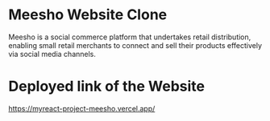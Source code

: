 # Meesho Website Clone

Meesho is a social commerce platform that undertakes retail distribution, enabling small retail merchants to connect and sell their products effectively via social media channels.


# Deployed link of the Website

https://myreact-project-meesho.vercel.app/





   
   
